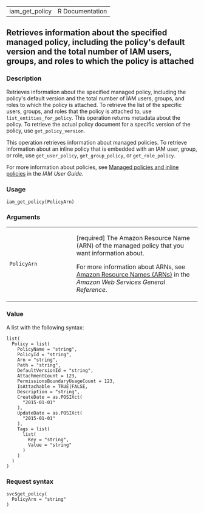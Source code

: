 <table style="width: 100%;">
<tbody>
<tr class="odd">
<td>iam_get_policy</td>
<td style="text-align: right;">R Documentation</td>
</tr>
</tbody>
</table>

## Retrieves information about the specified managed policy, including the policy's default version and the total number of IAM users, groups, and roles to which the policy is attached

### Description

Retrieves information about the specified managed policy, including the
policy's default version and the total number of IAM users, groups, and
roles to which the policy is attached. To retrieve the list of the
specific users, groups, and roles that the policy is attached to, use
`list_entities_for_policy`. This operation returns metadata about the
policy. To retrieve the actual policy document for a specific version of
the policy, use `get_policy_version`.

This operation retrieves information about managed policies. To retrieve
information about an inline policy that is embedded with an IAM user,
group, or role, use `get_user_policy`, `get_group_policy`, or
`get_role_policy`.

For more information about policies, see [Managed policies and inline
policies](https://docs.aws.amazon.com/IAM/latest/UserGuide/access_policies_managed-vs-inline.html)
in the *IAM User Guide*.

### Usage

    iam_get_policy(PolicyArn)

### Arguments

<table>
<colgroup>
<col style="width: 35%" />
<col style="width: 65%" />
</colgroup>
<tbody>
<tr class="odd">
<td><code id="iam_get_policy_:_PolicyArn">PolicyArn</code></td>
<td><p>[required] The Amazon Resource Name (ARN) of the managed policy
that you want information about.</p>
<p>For more information about ARNs, see <a
href="https://docs.aws.amazon.com/IAM/latest/UserGuide/reference-arns.html">Amazon
Resource Names (ARNs)</a> in the <em>Amazon Web Services General
Reference</em>.</p></td>
</tr>
</tbody>
</table>

### Value

A list with the following syntax:

    list(
      Policy = list(
        PolicyName = "string",
        PolicyId = "string",
        Arn = "string",
        Path = "string",
        DefaultVersionId = "string",
        AttachmentCount = 123,
        PermissionsBoundaryUsageCount = 123,
        IsAttachable = TRUE|FALSE,
        Description = "string",
        CreateDate = as.POSIXct(
          "2015-01-01"
        ),
        UpdateDate = as.POSIXct(
          "2015-01-01"
        ),
        Tags = list(
          list(
            Key = "string",
            Value = "string"
          )
        )
      )
    )

### Request syntax

    svc$get_policy(
      PolicyArn = "string"
    )
